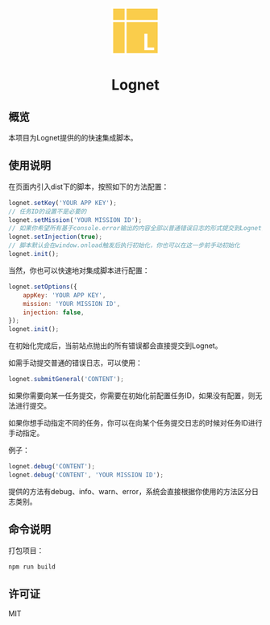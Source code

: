 <div align="center"><img src="https://github.com/backrunner/lognet-frontend/raw/master/src/assets/image/lognet.png" width="96"/><h1>Lognet</h1></div>

## 概览

本项目为Lognet提供的的快速集成脚本。

## 使用说明

在页面内引入dist下的脚本，按照如下的方法配置：
```javascript
lognet.setKey('YOUR APP KEY');
// 任务ID的设置不是必要的
lognet.setMission('YOUR MISSION ID');
// 如果你希望所有基于console.error输出的内容全部以普通错误日志的形式提交到Lognet，请按下方内容设置
lognet.setInjection(true);
// 脚本默认会在window.onload触发后执行初始化，你也可以在这一步前手动初始化
lognet.init();
```

当然，你也可以快速地对集成脚本进行配置：
```javascript
lognet.setOptions({
    appKey: 'YOUR APP KEY',
    mission: 'YOUR MISSION ID',
    injection: false,
});
lognet.init();
```

在初始化完成后，当前站点抛出的所有错误都会直接提交到Lognet。

如需手动提交普通的错误日志，可以使用：
```javascript
lognet.submitGeneral('CONTENT');
```

如果你需要向某一任务提交，你需要在初始化前配置任务ID，如果没有配置，则无法进行提交。

如果你想手动指定不同的任务，你可以在向某个任务提交日志的时候对任务ID进行手动指定。

例子：
```javascript
lognet.debug('CONTENT');
lognet.debug('CONTENT', 'YOUR MISSION ID');
```

提供的方法有debug、info、warn、error，系统会直接根据你使用的方法区分日志类别。

## 命令说明

打包项目：
```bash
npm run build
```

## 许可证

MIT